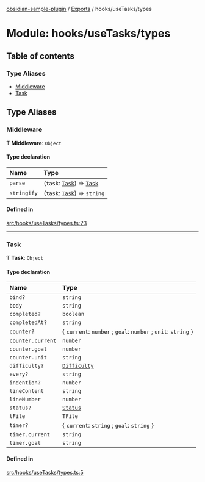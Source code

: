 [obsidian-sample-plugin](../README.md) / [Exports](../modules.md) / hooks/useTasks/types

# Module: hooks/useTasks/types

## Table of contents

### Type Aliases

- [Middleware](hooks_useTasks_types.md#middleware)
- [Task](hooks_useTasks_types.md#task)

## Type Aliases

### Middleware

Ƭ **Middleware**: `Object`

#### Type declaration

| Name | Type |
| :------ | :------ |
| `parse` | (`task`: [`Task`](hooks_useTasks_types.md#task)) => [`Task`](hooks_useTasks_types.md#task) |
| `stringify` | (`task`: [`Task`](hooks_useTasks_types.md#task)) => `string` |

#### Defined in

[src/hooks/useTasks/types.ts:23](https://github.com/dromse/personal-grind-manager/blob/1abcd9e/src/hooks/useTasks/types.ts#L23)

___

### Task

Ƭ **Task**: `Object`

#### Type declaration

| Name | Type |
| :------ | :------ |
| `bind?` | `string` |
| `body` | `string` |
| `completed?` | `boolean` |
| `completedAt?` | `string` |
| `counter?` | \{ `current`: `number` ; `goal`: `number` ; `unit`: `string`  } |
| `counter.current` | `number` |
| `counter.goal` | `number` |
| `counter.unit` | `string` |
| `difficulty?` | [`Difficulty`](hooks_useTasks_middleware_difficulty.md#difficulty) |
| `every?` | `string` |
| `indention?` | `number` |
| `lineContent` | `string` |
| `lineNumber` | `number` |
| `status?` | [`Status`](hooks_useTasks_middleware_status.md#status) |
| `tFile` | `TFile` |
| `timer?` | \{ `current`: `string` ; `goal`: `string`  } |
| `timer.current` | `string` |
| `timer.goal` | `string` |

#### Defined in

[src/hooks/useTasks/types.ts:5](https://github.com/dromse/personal-grind-manager/blob/1abcd9e/src/hooks/useTasks/types.ts#L5)
